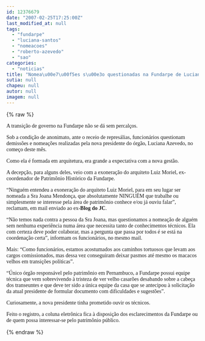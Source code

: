 ```yaml
---
id: 12376679
date: "2007-02-25T17:25:00Z"
last_modified_at: null
tags:
  - "fundarpe"
  - "luciana-santos"
  - "nomeacoes"
  - "roberto-azevedo"
  - "sao"
categories:
  - "noticias"
title: "Nomea\u00e7\u00f5es s\u00e3o questionadas na Fundarpe de Luciana Azevedo"
sutia: null
chapeu: null
autor: null
imagem: null
---
```

{% raw %}
<p><P><FONT face=Verdana>A transição de governo na Fundarpe não se dá sem percalços.</FONT></P></p>
<p><P><FONT face=Verdana>Sob a condição de anonimato, ante o receio de represálias, funcionários questionam demissões e nomeações realizadas pela nova presidente do órgão, Luciana Azevedo, no começo deste mês. </FONT></P></p>
<p><P><FONT face=Verdana>Como ela é formada em arquitetura, era grande a expectativa com a nova gestão.</FONT></P></p>
<p><P><FONT face=Verdana>A decepção, para alguns deles, veio com a exoneração do arquiteto Luiz Moriel, ex-coordenador de Patrimônio Histórico da Fundarpe.</FONT></P></p>
<p><P><FONT face=Verdana>“Ninguém entendeu a exoneração do arquiteto Luiz Moriel, para em seu lugar ser nomeada a Sra Joana Mendonça, que absolutamente NINGUÉM que trabalhe ou simplesmente se interesse pela área de patrimônio conhece e/ou já ouviu falar”, reclamam, em mail enviado ao ex-<STRONG>Blog do JC</STRONG>.</FONT></P></p>
<p><P><FONT face=Verdana>“Não temos nada contra a pessoa da Sra Joana, mas questionamos a nomeação de alguém sem nenhuma experiência numa área que necessita tanto de conhecimentos técnicos. Ela com certeza deve poder colaborar, mas a pergunta que passa por todos é se está na coordenação certa”, informam os funcionários, no mesmo mail.</FONT></P></p>
<p><P><FONT face=Verdana>Mais: “Como funcionários, estamos acostumados aos caminhos tortuosos que levam aos cargos comissionados, mas dessa vez conseguiram deixar pasmos até mesmo os macacos velhos em transições políticas”.</FONT></P></p>
<p><P><FONT face=Verdana>“Único órgão responsável pelo patrimônio em Pernambuco, a Fundarpe possui equipe técnica que vem sobrevivendo à tristeza de ver velho casarões desabando sobre a cabeça dos transeuntes e que deve ter sido a única equipe da casa que se antecipou à solicitação da atual presidente de formular documento com dificuldades e sugestões”. </FONT></P></p>
<p><P><FONT face=Verdana>Curiosamente, a nova presidente tinha prometido ouvir os técnicos.</FONT></P></p>
<p><P><FONT face=Verdana>Feito o registro, a coluna eletrônica fica à disposição dos esclarecimentos da Fundarpe ou de quem possa interessar-se pelo patrimônio público.</FONT></P> </p>
{% endraw %}